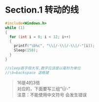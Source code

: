 # Section.1 转动的线

```C++
#include<Windows.h>
while (1)
{
  for (int i = 0; i < 12; i++)
  {
    printf("\b%c", "\\|/-\\|/-\\|/-"[i]);
    Sleep(150);
  }
}

//sleep首字母大写,数字应该是以毫秒为单位
//\b=backspace 退格键

```

>16是4的3倍 \
对应的，下面要写三组“\\|/-” \
注意：不能使用中文符号 会发生错误
